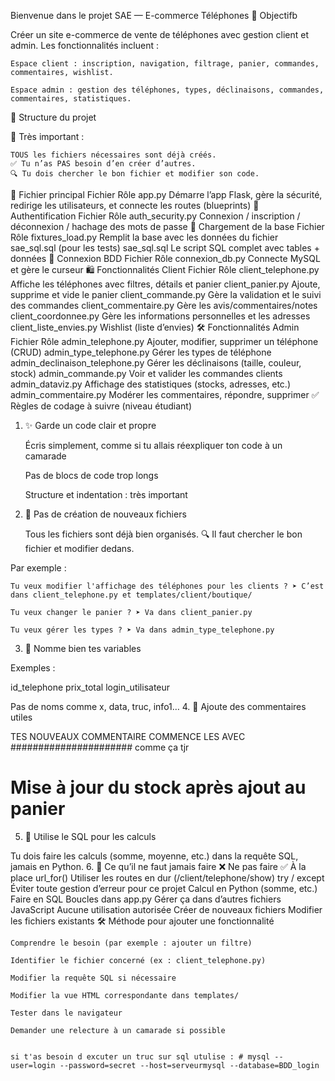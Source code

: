 Bienvenue dans le projet SAE — E-commerce Téléphones
🎯 Objectifb

Créer un site e-commerce de vente de téléphones avec gestion client et admin.
Les fonctionnalités incluent :

    Espace client : inscription, navigation, filtrage, panier, commandes, commentaires, wishlist.

    Espace admin : gestion des téléphones, types, déclinaisons, commandes, commentaires, statistiques.

📁 Structure du projet

🧠 Très important :

    TOUS les fichiers nécessaires sont déjà créés.
    ✅ Tu n’as PAS besoin d’en créer d’autres.
    🔍 Tu dois chercher le bon fichier et modifier son code.

🔧 Fichier principal
Fichier	Rôle
app.py	Démarre l’app Flask, gère la sécurité, redirige les utilisateurs, et connecte les routes (blueprints)
🔐 Authentification
Fichier	Rôle
auth_security.py	Connexion / inscription / déconnexion / hachage des mots de passe
🧪 Chargement de la base
Fichier	Rôle
fixtures_load.py	Remplit la base avec les données du fichier sae_sql.sql (pour les tests)
sae_sql.sql	Le script SQL complet avec tables + données
🧰 Connexion BDD
Fichier	Rôle
connexion_db.py	Connecte MySQL et gère le curseur
🛍️ Fonctionnalités Client
Fichier	Rôle
client_telephone.py	Affiche les téléphones avec filtres, détails et panier
client_panier.py	Ajoute, supprime et vide le panier
client_commande.py	Gère la validation et le suivi des commandes
client_commentaire.py	Gère les avis/commentaires/notes
client_coordonnee.py	Gère les informations personnelles et les adresses
client_liste_envies.py	Wishlist (liste d’envies)
🛠️ Fonctionnalités Admin
Fichier	Rôle
admin_telephone.py	Ajouter, modifier, supprimer un téléphone (CRUD)
admin_type_telephone.py	Gérer les types de téléphone
admin_declinaison_telephone.py	Gérer les déclinaisons (taille, couleur, stock)
admin_commande.py	Voir et valider les commandes clients
admin_dataviz.py	Affichage des statistiques (stocks, adresses, etc.)
admin_commentaire.py	Modérer les commentaires, répondre, supprimer
✅ Règles de codage à suivre (niveau étudiant)
1. ✨ Garde un code clair et propre

    Écris simplement, comme si tu allais réexpliquer ton code à un camarade

    Pas de blocs de code trop longs

    Structure et indentation : très important

2. 📌 Pas de création de nouveaux fichiers

    Tous les fichiers sont déjà bien organisés.
    🔍 Il faut chercher le bon fichier et modifier dedans.

Par exemple :

    Tu veux modifier l'affichage des téléphones pour les clients ? ➤ C’est dans client_telephone.py et templates/client/boutique/

    Tu veux changer le panier ? ➤ Va dans client_panier.py

    Tu veux gérer les types ? ➤ Va dans admin_type_telephone.py

3. 🧼 Nomme bien tes variables

Exemples :

id_telephone
prix_total
login_utilisateur

Pas de noms comme x, data, truc, info1…
4. 💬 Ajoute des commentaires utiles

TES NOUVEAUX COMMENTAIRE COMMENCE LES AVEC ###################### comme ça tjr
# Mise à jour du stock après ajout au panier

5. 🔎 Utilise le SQL pour les calculs

Tu dois faire les calculs (somme, moyenne, etc.) dans la requête SQL, jamais en Python.
6. 🚫 Ce qu’il ne faut jamais faire
❌ Ne pas faire	✅ À la place
url_for()	Utiliser les routes en dur (/client/telephone/show)
try / except	Éviter toute gestion d’erreur pour ce projet
Calcul en Python (somme, etc.)	Faire en SQL
Boucles dans app.py	Gérer ça dans d’autres fichiers
JavaScript	Aucune utilisation autorisée
Créer de nouveaux fichiers	Modifier les fichiers existants
🛠️ Méthode pour ajouter une fonctionnalité

    Comprendre le besoin (par exemple : ajouter un filtre)

    Identifier le fichier concerné (ex : client_telephone.py)

    Modifier la requête SQL si nécessaire

    Modifier la vue HTML correspondante dans templates/

    Tester dans le navigateur

    Demander une relecture à un camarade si possible


    si t'as besoin d excuter un truc sur sql utulise : # mysql --user=login --password=secret --host=serveurmysql --database=BDD_login

